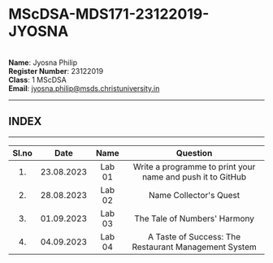 # MScDSA-MDS171-23122019-JYOSNA
<br>**Name**: Jyosna Philip 
<br> **Register Number**: 23122019  
**Class**: 1 MScDSA  
**Email**: jyosna.philip@msds.christuniversity.in

***
  ## INDEX
***
  |**Sl.no** | **Date** |**Name**  |**Question**|
  |:----------:|:----------:|:----------:|:-----:|
  |1.|23.08.2023|Lab 01| Write a programme to print your name and push it to GitHub|
  |2.|28.08.2023|Lab 02| Name Collector's Quest|
  |3.|01.09.2023|Lab 03|  The Tale of Numbers' Harmony|
  |4.|04.09.2023|Lab 04|A Taste of Success: The Restaurant Management System|



